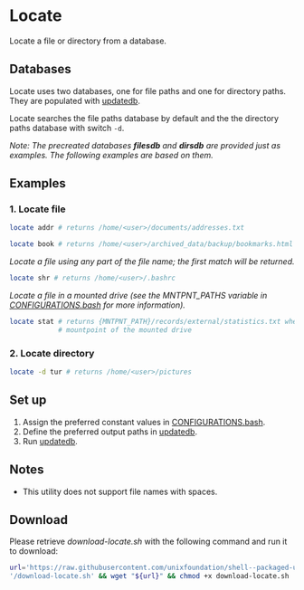 
# Locate

Locate a file or directory from a database.

## Databases

Locate uses two databases, one for file paths and one for directory paths. They are populated with [updatedb](updatedb).

Locate searches the file paths database by default and the the directory paths database with switch `-d`.

*Note: The precreated databases **filesdb** and **dirsdb** are provided just as examples. The following examples are based on them.*

## Examples

### 1. Locate file

```bash
locate addr # returns /home/<user>/documents/addresses.txt
```

```bash
locate book # returns /home/<user>/archived_data/backup/bookmarks.html
```

*Locate a file using any part of the file name; the first match will be returned.*

```bash
locate shr # returns /home/<user>/.bashrc
```

*Locate a file in a mounted drive (see the MNTPNT_PATHS variable in [CONFIGURATIONS.bash](CONFIGURATIONS.bash) for more information).*

```bash
locate stat # returns {MNTPNT_PATH}/records/external/statistics.txt where "{MNTPNT_PATH}" is the
            # mountpoint of the mounted drive
```

### 2. Locate directory

```bash
locate -d tur # returns /home/<user>/pictures
```

## Set up

1. Assign the preferred constant values in [CONFIGURATIONS.bash](CONFIGURATIONS.bash).
2. Define the preferred output paths in [updatedb](updatedb).
3. Run [updatedb](updatedb).

## Notes

* This utility does not support file names with spaces.

## Download

Please retrieve *download-locate.sh* with the following command and run it to download:

```bash
url='https://raw.githubusercontent.com/unixfoundation/shell--packaged-utilities/download'\
'/download-locate.sh' && wget "${url}" && chmod +x download-locate.sh
```
